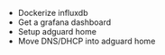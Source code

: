 * Dockerize influxdb
* Get a grafana dashboard
* Setup adguard home
* Move DNS/DHCP into adguard home
